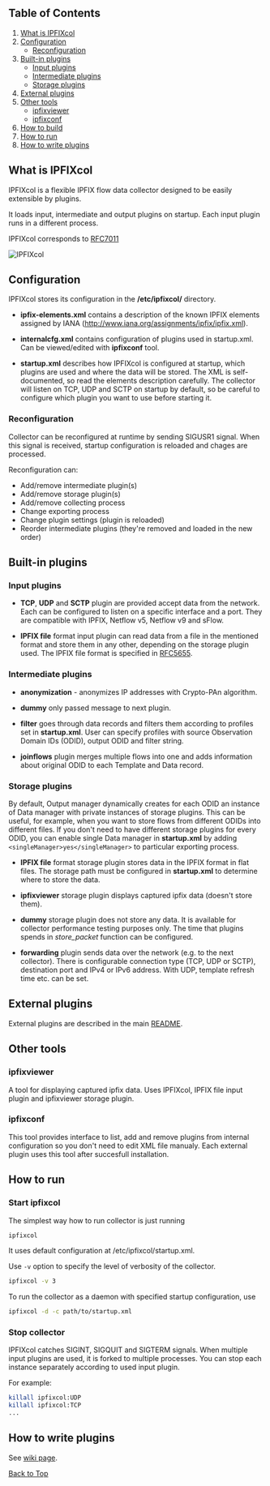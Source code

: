## <a name="top"></a>Table of Contents

1.  [What is IPFIXcol](#what)
2.  [Configuration](#conf)
    *  [Reconfiguration](#reconf)
3.  [Built-in plugins](#bplugs)
    *  [Input plugins](#input)
    *  [Intermediate plugins](#inter)
    *  [Storage plugins](#storage)
4.  [External plugins](#explugs)
5.  [Other tools](#tools)
    *  [ipfixviewer](#view)
    *  [ipfixconf](#ipfixconf)
6.  [How to build](#howbuild)
7.  [How to run](#howrun)
8.  [How to write plugins](#howplug)

## <a name="what"></a>What is IPFIXcol

IPFIXcol is a flexible IPFIX flow data collector designed to be easily extensible by plugins.

It loads input, intermediate and output plugins on startup. Each input plugin runs in a different process.

IPFIXcol corresponds to [RFC7011](http://tools.ietf.org/html/rfc7011)

![IPFIXcol](documentation/img/arch_scheme.png)

## <a name="conf"></a>Configuration

IPFIXcol stores its configuration in the **/etc/ipfixcol/** directory.


* **ipfix-elements.xml** contains a description of the known IPFIX elements assigned by IANA (http://www.iana.org/assignments/ipfix/ipfix.xml).

* **internalcfg.xml** contains configuration of plugins used in startup.xml. Can be viewed/edited with **ipfixconf** tool.

* **startup.xml** describes how IPFIXcol is configured at startup, which plugins are used and where the data will be stored. The XML is self-documented, so read the elements description carefully. The collector will listen on TCP, UDP and SCTP on startup by default, so be careful to configure which plugin you want to use before starting it.

### <a name="reconf"></a>Reconfiguration

Collector can be reconfigured at runtime by sending SIGUSR1 signal. When this signal is received, startup configuration is reloaded and chages are processed.

Reconfiguration can:

*  Add/remove intermediate plugin(s)
*  Add/remove storage plugin(s)
*  Add/remove collecting process
*  Change exporting process
*  Change plugin settings (plugin is reloaded)
*  Reorder intermediate plugins (they're removed and loaded in the new order)

## <a name="bplugs"></a>Built-in plugins
### <a name="input"></a>Input plugins

* **TCP**, **UDP** and **SCTP** plugin are provided accept data from the network. Each can be configured to listen on a specific interface and a port. They are compatible with IPFIX, Netflow v5, Netflow v9 and sFlow.

* **IPFIX file** format input plugin can read data from a file in the mentioned format and store them in any other, depending on the storage plugin used. The IPFIX file format is specified in [RFC5655](http://tools.ietf.org/html/rfc5655).

### <a name="inter"></a>Intermediate plugins

* **anonymization** - anonymizes IP addresses with Crypto-PAn algorithm.

* **dummy** only passed message to next plugin.

* **filter** goes through data records and filters them according to profiles set in **startup.xml**. User can specify profiles with source Observation Domain IDs (ODID), output ODID and filter string.

* **joinflows** plugin merges multiple flows into one and adds information about original ODID to each Template and Data record.

### <a name="storage"></a>Storage plugins

By default, Output manager dynamically creates for each ODID an instance of Data manager with private instances of storage plugins. This can be useful, for example, when you want to store flows from different ODIDs into different files.
If you don't need to have different storage plugins for every ODID, you can enable single Data manager in **startup.xml** by adding `<singleManager>yes</singleManager>` to particular exporting process.

* **IPFIX file** format storage plugin stores data in the IPFIX format in flat files. The storage path must be configured in **startup.xml** to determine where to store the data.

* **ipfixviewer** storage plugin displays captured ipfix data (doesn't store them).

* **dummy** storage plugin does not store any data. It is available for collector performance testing purposes only. The time that plugins spends in _store_packet_ function can be configured.

* **forwarding** plugin sends data over the network (e.g. to the next collector). There is configurable connection type (TCP, UDP or SCTP), destination port and IPv4 or IPv6 address. With UDP, template refresh time etc. can be set.

## <a name="explugs"></a>External plugins
External plugins are described in the main [README](https://github.com/CESNET/ipfixcol#plugins).

## <a name="tools"></a> Other tools
### <a name="view"></a>ipfixviewer
A tool for displaying captured ipfix data. Uses IPFIXcol, IPFIX file input plugin and ipfixviewer storage plugin.

### <a name="ipfixconf"></a>ipfixconf
This tool provides interface to list, add and remove plugins from internal configuration so you don't need to edit XML file manualy. Each external plugin uses this tool after succesfull installation.

## <a name="howrun"></a>How to run
### Start ipfixcol
The simplest way how to run collector is just running
```sh
ipfixcol
```
It uses default configuration at /etc/ipfixcol/startup.xml.

Use `-v` option to specify the level of verbosity of the collector. 
```sh
ipfixcol -v 3
```

To run the collector as a daemon with specified startup configuration, use
```sh
ipfixcol -d -c path/to/startup.xml
```

### Stop collector

IPFIXcol catches SIGINT, SIGQUIT and SIGTERM signals. When multiple input plugins are used, it is forked to multiple processes. You can stop each instance separately according to used input plugin.

For example:
```sh
killall ipfixcol:UDP
killall ipfixcol:TCP
...
```

## <a name="howplug"></a>How to write plugins

See [wiki page](https://github.com/CESNET/ipfixcol/wiki/How-to-write-IPFIXcol-plugins).

[Back to Top](#top)
